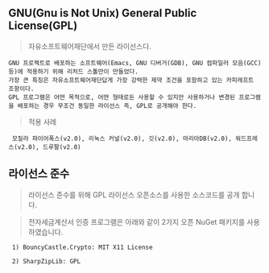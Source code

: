 ﻿## GNU(Gnu is Not Unix) General Public License(GPL)

> 자유소프트웨어재단에서 만든 라이선스다. 

```
GNU 프로젝트로 배포하는 소프트웨어(Emacs, GNU 디버거(GDB), GNU 컴파일러 모음(GCC) 등)에 적용하기 위해 리처드 스톨만이 만들었다. 
가장 큰 특징은 자유소프트웨어재단답게 가장 강력한 제약 조건을 포함하고 있는 카피레프트 조항이다. 
GPL 프로그램은 어떤 목적으로, 어떤 형태로든 사용할 수 있지만 사용하거나 변경된 프로그램을 배포하는 경우 무조건 동일한 라이선스 즉, GPL로 공개해야 한다.
```

> 적용 사례 

```
 모질라 파이어폭스(v2.0), 리눅스 커널(v2.0), 깃(v2.0), 마리아DB(v2.0), 워드프레스(v2.0), 드루팔(v2.0)
```


## 라이선스 준수

> 라이선스 준수를 위해 GPL 라이선스 오픈소스를 사용한 소스코드를 공개 합니다.

> 전자세금계산서 인증 프로그램은 아래와 같이 2가지 오픈 NuGet 패키지를 사용 하였습니다.

```
 1) BouncyCastle.Crypto: MIT X11 License

 2) SharpZipLib: GPL
```